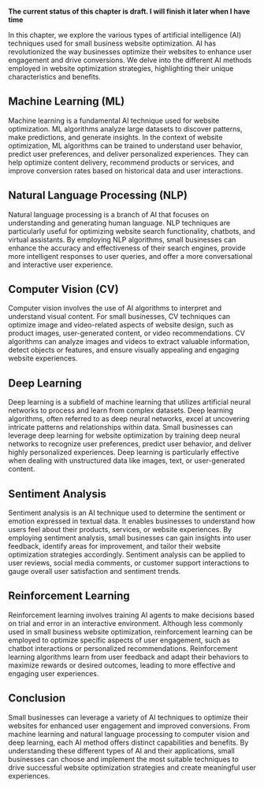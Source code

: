 **The current status of this chapter is draft. I will finish it later when I have time**

In this chapter, we explore the various types of artificial intelligence (AI) techniques used for small business website optimization. AI has revolutionized the way businesses optimize their websites to enhance user engagement and drive conversions. We delve into the different AI methods employed in website optimization strategies, highlighting their unique characteristics and benefits.

Machine Learning (ML)
---------------------

Machine learning is a fundamental AI technique used for website optimization. ML algorithms analyze large datasets to discover patterns, make predictions, and generate insights. In the context of website optimization, ML algorithms can be trained to understand user behavior, predict user preferences, and deliver personalized experiences. They can help optimize content delivery, recommend products or services, and improve conversion rates based on historical data and user interactions.

Natural Language Processing (NLP)
---------------------------------

Natural language processing is a branch of AI that focuses on understanding and generating human language. NLP techniques are particularly useful for optimizing website search functionality, chatbots, and virtual assistants. By employing NLP algorithms, small businesses can enhance the accuracy and effectiveness of their search engines, provide more intelligent responses to user queries, and offer a more conversational and interactive user experience.

Computer Vision (CV)
--------------------

Computer vision involves the use of AI algorithms to interpret and understand visual content. For small businesses, CV techniques can optimize image and video-related aspects of website design, such as product images, user-generated content, or video recommendations. CV algorithms can analyze images and videos to extract valuable information, detect objects or features, and ensure visually appealing and engaging website experiences.

Deep Learning
-------------

Deep learning is a subfield of machine learning that utilizes artificial neural networks to process and learn from complex datasets. Deep learning algorithms, often referred to as deep neural networks, excel at uncovering intricate patterns and relationships within data. Small businesses can leverage deep learning for website optimization by training deep neural networks to recognize user preferences, predict user behavior, and deliver highly personalized experiences. Deep learning is particularly effective when dealing with unstructured data like images, text, or user-generated content.

Sentiment Analysis
------------------

Sentiment analysis is an AI technique used to determine the sentiment or emotion expressed in textual data. It enables businesses to understand how users feel about their products, services, or website experiences. By employing sentiment analysis, small businesses can gain insights into user feedback, identify areas for improvement, and tailor their website optimization strategies accordingly. Sentiment analysis can be applied to user reviews, social media comments, or customer support interactions to gauge overall user satisfaction and sentiment trends.

Reinforcement Learning
----------------------

Reinforcement learning involves training AI agents to make decisions based on trial and error in an interactive environment. Although less commonly used in small business website optimization, reinforcement learning can be employed to optimize specific aspects of user engagement, such as chatbot interactions or personalized recommendations. Reinforcement learning algorithms learn from user feedback and adapt their behaviors to maximize rewards or desired outcomes, leading to more effective and engaging user experiences.

Conclusion
----------

Small businesses can leverage a variety of AI techniques to optimize their websites for enhanced user engagement and improved conversions. From machine learning and natural language processing to computer vision and deep learning, each AI method offers distinct capabilities and benefits. By understanding these different types of AI and their applications, small businesses can choose and implement the most suitable techniques to drive successful website optimization strategies and create meaningful user experiences.
